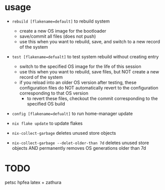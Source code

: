 # usage
- `rebuild [flakename=default]` to rebuild system
    - create a new OS image for the bootloader
    - save/commit all files (does not push)
    - use this when you want to rebuild, save, and switch to a new record of the system

- `test [flakename=defualt]` to test system rebuild without creating entry
    - switch to the specified OS image for the life of this session
    - use this when you want to rebuild, save files, but NOT create a new record of the system
    - if you reload into an older OS version after testing, these configuration files
    do NOT automatically revert to the configuration corresponding to that OS version
        - to revert these files, checkout the commit corresponding to the specified OS build

- `config [flakename=defualt]` to run home-manager update

- `nix flake update` to update flakes

- `nix-collect-garbage` deletes unused store objects

- `nix-collect-garbage --delet-older-than 7d` deletes unused store objects AND 
permanently removes OS generations older than 7d

# TODO
petsc
hpfea
latex + zathura
